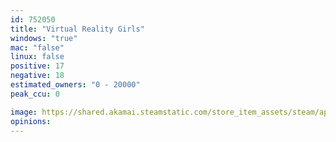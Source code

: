 ```yaml
---
id: 752050
title: "Virtual Reality Girls"
windows: "true"
mac: "false"
linux: false
positive: 17
negative: 18
estimated_owners: "0 - 20000"
peak_ccu: 0

image: https://shared.akamai.steamstatic.com/store_item_assets/steam/apps/752050/header.jpg?t=1607623868
opinions:
---
```

